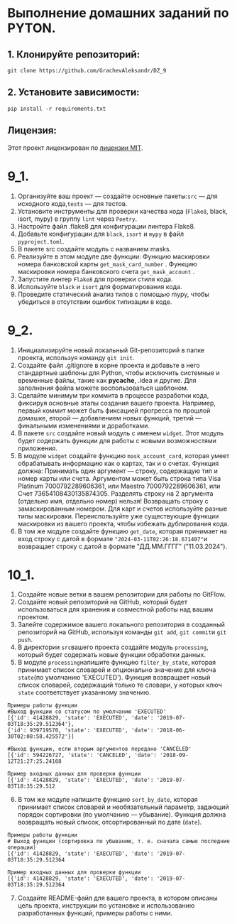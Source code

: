 # Выполнение домашних заданий по PYTON.
## 1. Клонируйте репозиторий:
```
git clone https://github.com/GrachevAleksandr/DZ_9
```
## 2. Установите зависимости:
```
pip install -r requirements.txt
```

## Лицензия:
Этот проект лицензирован по [лицензии MIT](`LICENSE`).

# 9_1.
1. Организуйте ваш проект — создайте основные пакеты:`src` — для исходного кода,`tests` — для тестов.
2. Установите инструменты для проверки качества кода (`Flake8`,
black, isort, mypy) в группу `lint` через `Poetry`.
3. Настройте файл .flake8 для конфигурации линтера Flake8.
4. Добавьте конфигурации для `black`, `isort` и `mypy` в файл `pyproject.toml`.
5. В пакете src создайте модуль с названием masks.
6. Реализуйте в этом модуле две функции:
Функцию маскировки номера банковской карты `get_mask_card_number` .
Функцию маскировки номера банковского счета `get_mask_account` .
7. Запустите линтер `Flake8` для проверки стиля кода.
8. Используйте `black` и `isort` для форматирования кода.
9. Проведите статический анализ типов с помощью mypy, чтобы убедиться в отсутствии ошибок типизации в коде.
# 9_2.
1. Инициализируйте новый локальный Git-репозиторий в папке проекта, используя команду `git init`.
2. Создайте файл .gitignore в корне проекта и добавьте в него стандартные шаблоны для Python,
чтобы исключить системные и временные файлы, такие как __pycache__, .idea и другие.
Для заполнения файла можете воспользоваться шаблоном.
3. Сделайте минимум три коммита в процессе разработки кода, фиксируя основные этапы создания вашего проекта. 
Например, первый коммит может быть фиксацией прогресса по прошлой домашке, 
второй — добавлением новых функций, третий — финальными изменениями и доработками.
4. В пакете `src` создайте новый модуль с именем `widget`. Этот модуль будет содержать функции 
для работы с новыми возможностями приложения.
5. В модуле `widget` создайте функцию `mask_account_card`,
которая умеет обрабатывать информацию как о картах, так и о счетах.
Функция должна:
Принимать один аргумент — строку, содержащую тип и номер карты или счета.
Аргументом может быть строка типа 
Visa Platinum 7000792289606361, или Maestro 7000792289606361, или Счет 73654108430135874305. 
Разделять строку на 2 аргумента (отдельно имя, отдельно номер) нельзя!
Возвращать строку с замаскированным номером. Для карт и счетов используйте разные типы маскировки.
Переиспользуйте уже существующие функции маскировки из вашего проекта, чтобы избежать дублирования кода.
6. В том же модуле создайте функцию `get_date`, которая принимает на вход строку с датой в формате 
`"2024-03-11T02:26:18.671407"`и возвращает строку с датой в формате "ДД.ММ.ГГГГ" ("11.03.2024").
# 10_1.
1. Создайте новые ветки в вашем репозитории для работы по GitFlow.
2. Создайте новый репозиторий на GitHub, который будет использоваться для хранения и совместной работы над 
вашим проектом.
3. Залейте содержимое вашего локального репозитория в созданный репозиторий на GitHub, используя команды `git add`, 
`git commit`и `git push`.
4. В директории `src`вашего проекта создайте модуль `processing`, который будет содержать 
новые функции обработки данных.
5. В модуле `processing`напишите функцию `filter_by_state`, которая принимает список словарей и опционально 
значение для ключа `state`(по умолчанию 'EXECUTED'). Функция возвращает новый список словарей, содержащий 
только те словари, у которых ключ `state` соответствует указанному значению.
```
Примеры работы функции
#Выход функции со статусом по умолчанию 'EXECUTED'
[{'id': 41428829, 'state': 'EXECUTED', 'date': '2019-07-03T18:35:29.512364'}, 
{'id': 939719570, 'state': 'EXECUTED', 'date': '2018-06-30T02:08:58.425572'}]
 
#Выход функции, если вторым аргументов передано 'CANCELED'
[{'id': 594226727, 'state': 'CANCELED', 'date': '2018-09-12T21:27:25.24168
```
```
Пример входных данных для проверки функции
[{'id': 41428829, 'state': 'EXECUTED', 'date': '2019-07-03T18:35:29.512
```
6. В том же модуле напишите функцию `sort_by_date`, которая принимает список словарей 
и необязательный параметр, задающий порядок сортировки (по умолчанию — убывание). Функция должна возвращать 
новый список, отсортированный по дате (`date`).
```
Примеры работы функции
# Выход функции (сортировка по убыванию, т. е. сначала самые последние операции)
[{'id': 41428829, 'state': 'EXECUTED', 'date': '2019-07-03T18:35:29.512364
```
```
Пример входных данных для проверки функции
[{'id': 41428829, 'state': 'EXECUTED', 'date': '2019-07-03T18:35:29.512364
```
7. Создайте README-файл для вашего проекта, в котором описаны цель проекта, инструкции по установке и использованию
разработанных функций, примеры работы с ними.
